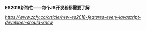 **ES2018新特性——每个JS开发者都需要了解**

*https://www.zcfy.cc/article/new-es2018-features-every-javascript-developer-should-know*

